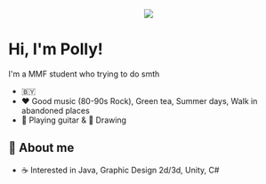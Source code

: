<div id="header" align="center">
    <img src="https://sun9-30.userapi.com/impg/y1X5h6z-UeTLAa6zhMwWrf6XOzb1Md5HUM8h_w/0SBE-2yVj4U.jpg?size=1500x494&quality=95&sign=2042db4e356da9d237d902aacdd30cf5&type=album">
</div>

# Hi, I'm Polly!

I'm a MMF student who trying to do smth

- 🇧🇾
- ❤️ Good music (80-90s Rock), Green tea, Summer days, Walk in abandoned places
- 🎸 Playing guitar & 🎨 Drawing 

## 👩 About me

- ☕️ Interested in Java, Graphic Design 2d/3d, Unity, C#
